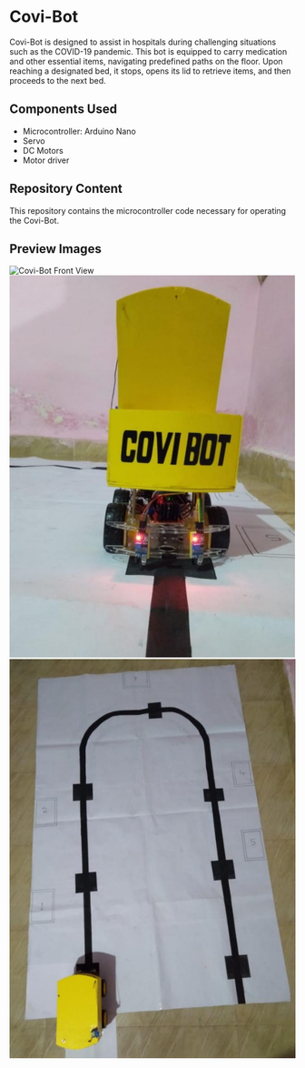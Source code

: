 # Covi-Bot

Covi-Bot is designed to assist in hospitals during challenging situations such as the COVID-19 pandemic. This bot is equipped to carry medication and other essential items, navigating predefined paths on the floor. Upon reaching a designated bed, it stops, opens its lid to retrieve items, and then proceeds to the next bed.

## Components Used

- Microcontroller: Arduino Nano
- Servo
- DC Motors
- Motor driver

## Repository Content

This repository contains the microcontroller code necessary for operating the Covi-Bot.

## Preview Images

![Covi-Bot Front View](https://raw.githubusercontent.com/ganeshpc007/covi-bot/main/frontview.jpg)
![Covi-Bot Lid Open View](https://raw.githubusercontent.com/ganeshpc007/covi-bot/main/covi-bot-open-lid-view.jpg)
![Covi-Bot Path Navigation](https://raw.githubusercontent.com/ganeshpc007/covi-bot/main/bot-on-path.png)
